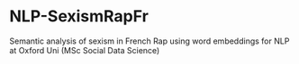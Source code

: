 # NLP-SexismRapFr
Semantic analysis of sexism in French Rap using word embeddings for NLP at Oxford Uni (MSc Social Data Science)
